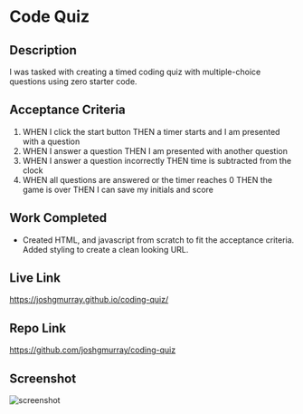 # Code Quiz

## Description
I was tasked with creating a timed coding quiz with multiple-choice questions using zero starter code.

## Acceptance Criteria
1. WHEN I click the start button
THEN a timer starts and I am presented with a question
2. WHEN I answer a question
THEN I am presented with another question
3. WHEN I answer a question incorrectly
THEN time is subtracted from the clock
4. WHEN all questions are answered or the timer reaches 0
THEN the game is over
THEN I can save my initials and score
   

## Work Completed
* Created HTML, and javascript from scratch to fit the acceptance criteria. Added styling to create a clean looking URL.

## Live Link
https://joshgmurray.github.io/coding-quiz/
## Repo Link
https://github.com/joshgmurray/coding-quiz
## Screenshot
![screenshot](/Screen%20Shot%202022-09-16%20at%204.45.02%20PM.png/)